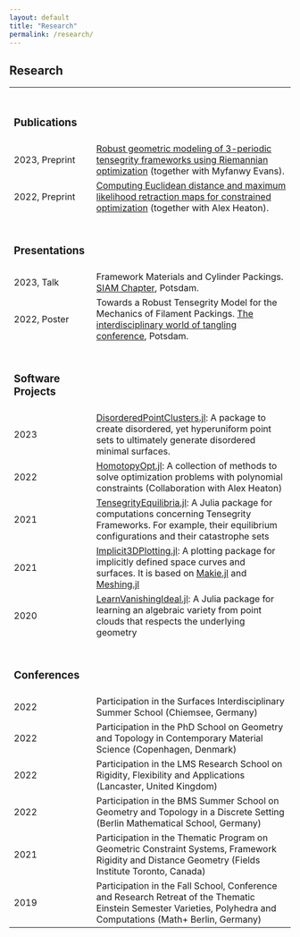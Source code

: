 ```yaml
---
layout: default
title: "Research"
permalink: /research/
---
```


<h2>Research</h2>

<table style="width:100%">
    <tr><td><h3><br>Publications</h3></td></tr>
    <tr>
        <td>2023, Preprint</td>
        <td><a href="https://arxiv.org/abs/2303.13140">Robust geometric modeling of 3-periodic tensegrity frameworks using Riemannian optimization</a> (together with Myfanwy Evans).</td>
    </tr>
    <tr>
        <td>2022, Preprint</td>
        <td><a href="https://arxiv.org/abs/2206.14106">Computing Euclidean distance and maximum likelihood retraction maps for constrained optimization</a> (together with Alex Heaton).</td>
    </tr>
  
  <tr><td><h3><br>Presentations</h3></td></tr>
    <tr>
        <td>2023, Talk</td>
        <td>Framework Materials and Cylinder Packings. <a href="https://www.math.uni-potsdam.de/studium/studierende/default-8819680ed3/">SIAM Chapter</a>, Potsdam.</td>
    </tr>
    <tr>
        <td>2022, Poster</td>
        <td>Towards a Robust Tensegrity Model for the Mechanics of Filament Packings. <a href="https://tangle-conference.de/">The interdisciplinary world of tangling conference</a>, Potsdam.</td>
    </tr>

<tr><td><h3><br>Software Projects</h3></td></tr>
<tr>
  <td>2023</td>
  <td><a href="https://github.com/matthiashimmelmann/DisorderedPointClusters.jl">DisorderedPointClusters.jl</a>: A package to create disordered, yet hyperuniform point sets to ultimately generate disordered minimal surfaces.</td>
</tr>
    
    
<tr>
  <td>2022</td>
  <td><a href="https://github.com/alexheaton2/HomotopyOpt.jl">HomotopyOpt.jl</a>: A collection of methods to solve optimization problems with polynomial constraints (Collaboration with Alex Heaton)</td>
</tr>
    
    
<tr>
  <td>2021</td>
  <td><a href="https://github.com/matthiashimmelmann/TensegrityEquilibria.jl">TensegrityEquilibria.jl</a>: A Julia package for computations concerning Tensegrity Frameworks. For example, their equilibrium configurations and their catastrophe sets</td>
</tr>
    
<tr>
    <td>2021</td>
    <td><a href="https://github.com/matthiashimmelmann/Implicit3DPlotting.jl">Implicit3DPlotting.jl</a>: A plotting package for implicitly defined space curves and surfaces. It is based on <a href="https://makie.juliaplots.org/stable/">Makie.jl</a> and <a href="https://github.com/JuliaGeometry/Meshing.jl">Meshing.jl</a></td>
</tr>
    
<tr>
  <td>2020</td>
  <td><a href="https://github.com/matthiashimmelmann/LearnVanishingIdeal.jl">LearnVanishingIdeal.jl</a>: A Julia package for learning an algebraic variety from point clouds that respects the underlying geometry</td>
</tr>
    
<tr> <td><h3><br>Conferences</h3></td></tr>
<tr>
<td>2022</td>
    <td>Participation in the Surfaces Interdisciplinary Summer School (Chiemsee, Germany)</td>
</tr>

<tr>
<td>2022</td>
    <td>Participation in the PhD School on Geometry and Topology in Contemporary Material Science (Copenhagen, Denmark)</td>
</tr>

<tr>
<td>2022</td>
    <td>Participation in the LMS Research School on Rigidity, Flexibility and Applications (Lancaster, United Kingdom)</td>
</tr>
 <tr>
     
<td>2022</td>
    <td>Participation in the BMS Summer School on Geometry and Topology in a Discrete Setting (Berlin Mathematical School, Germany)</td>
</tr>
<tr>
    <td>2021</td>
    <td>Participation in the Thematic Program on Geometric Constraint Systems, Framework Rigidity and Distance Geometry (Fields Institute Toronto, Canada)</td>
</tr>
    
<tr>
    <td>2019</td>
    <td>Participation in the Fall School, Conference and Research Retreat of the Thematic Einstein Semester Varieties, Polyhedra and Computations (Math+ Berlin, Germany)</td>
</tr>
</table>

